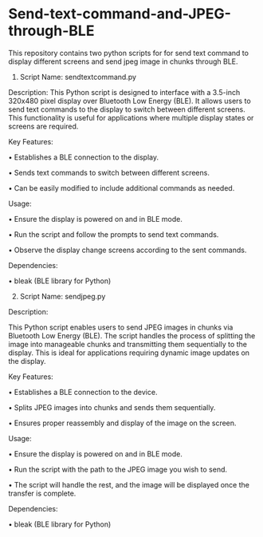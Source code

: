 # Send-text-command-and-JPEG-through-BLE
This repository contains two python scripts for for send text command to display different screens and send jpeg image in chunks through BLE.

1.  Script Name: sendtextcommand.py

Description:
This Python script is designed to interface with a 3.5-inch 320x480 pixel display over Bluetooth Low Energy (BLE). It allows users to send text commands to the display to switch between different screens. This functionality is useful for applications where multiple display states or screens are required.

Key Features:

•	Establishes a BLE connection to the display.

•	Sends text commands to switch between different screens.

•	Can be easily modified to include additional commands as needed.

Usage:

•	Ensure the display is powered on and in BLE mode.

•	Run the script and follow the prompts to send text commands.

•	Observe the display change screens according to the sent commands.

Dependencies:

•	bleak (BLE library for Python)




2. 	Script Name: sendjpeg.py


Description:

This Python script enables users to send JPEG images in chunks via Bluetooth Low Energy (BLE). The script handles the process of splitting the image into manageable chunks and transmitting them sequentially to the display. This is ideal for applications requiring dynamic image updates on the display.

Key Features:

•	Establishes a BLE connection to the device.

•	Splits JPEG images into chunks and sends them sequentially.

•	Ensures proper reassembly and display of the image on the screen.

Usage:

•	Ensure the display is powered on and in BLE mode.

•	Run the script with the path to the JPEG image you wish to send.

•	The script will handle the rest, and the image will be displayed once the transfer is complete.

Dependencies:

•	bleak (BLE library for Python)

